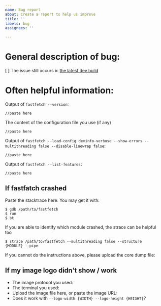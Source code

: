```yaml
---
name: Bug report
about: Create a report to help us improve
title: ''
labels: bug
assignees: ''

---
```


# General description of bug:
<!-- What was the result? What is the expection? Did it work before? -->

[ ] The issue still occurs in [the latest dev build](https://github.com/fastfetch-cli/fastfetch/actions/)

# Often helpful information:

Output of `fastfetch --version`:
```
//paste here
```

The content of the configuration file you use (if any)
```
//paste here
```

Output of `fastfetch --load-config devinfo-verbose --show-errors --multithreading false --disable-linewrap false`:
<!--
Note that this output will contain you public IP. If it is not relevant for the issue, feel free to remove it before uploading.

If you get the following error: `Error: couldn't find config: [...]`, copy the files in [presets](../../presets/) to `/usr/share/fastfetch/presets/` or `~/.local/share/fastfetch/presets/`.
If this isn't possible (or too much work) for you, post the output of `fastfetch --show-errors --multithreading false --disable-linewrap false`. 
-->

```
//paste here
```

Output of `fastfetch --list-features`:
```
//paste here
```

## If fastfatch crashed

Paste the stacktrace here. You may get it with:

```
$ gdb /path/to/fastfetch
$ run
$ bt
```

If you are able to identify which module crashed, the strace can be helpful too

```
$ strace /path/to/fastfetch --multithreading false --structure {MODULE} --pipe
```

If you cannot do the instructions above, please upload the core dump file:

## If my image logo didn't show / work

<!-- Please make sure the terminal does support the image protocol you used. Note Gnome terminal doesn't support any image protocols -->

* The image protocol you used: 
* The terminal you used: 
* Upload the image file here, or paste the image URL: 
* Does it work with `--logo-width {WIDTH} --logo-height {HEIGHT}`? 
